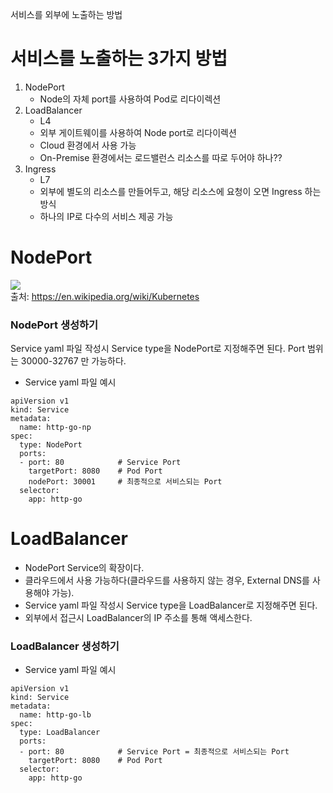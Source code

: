 서비스를 외부에 노출하는 방법

# 서비스를 노출하는 3가지 방법
1) NodePort
    * Node의 자체 port를 사용하여 Pod로 리다이렉션
2) LoadBalancer
    * L4
    * 외부 게이트웨이를 사용하여 Node port로 리다이렉션
    * Cloud 환경에서 사용 가능
    * On-Premise 환경에서는 로드밸런스 리소스를 따로 두어야 하나??
3) Ingress
    * L7
    * 외부에 별도의 리소스를 만들어두고, 해당 리소스에 요청이 오면 Ingress 하는 방식
    * 하나의 IP로 다수의 서비스 제공 가능 

# NodePort

![](/images/10-Service2-NodePort-LoadBalancer-k8s-archi.png)  
출처: https://en.wikipedia.org/wiki/Kubernetes

### NodePort 생성하기

Service yaml 파일 작성시 Service type을 NodePort로 지정해주면 된다. Port 범위는 30000-32767 만 가능하다.

* Service yaml 파일 예시
```
apiVersion v1
kind: Service
metadata:
  name: http-go-np
spec:
  type: NodePort
  ports:
  - port: 80            # Service Port
    targetPort: 8080    # Pod Port
    nodePort: 30001     # 최종적으로 서비스되는 Port
  selector:
    app: http-go
```

# LoadBalancer

* NodePort Service의 확장이다.
* 클라우드에서 사용 가능하다(클라우드를 사용하지 않는 경우, External DNS를 사용해야 가능).
* Service yaml 파일 작성시 Service type을 LoadBalancer로 지정해주면 된다.
* 외부에서 접근시 LoadBalancer의 IP 주소를 통해 액세스한다.

### LoadBalancer 생성하기

* Service yaml 파일 예시
```
apiVersion v1
kind: Service
metadata:
  name: http-go-lb
spec:
  type: LoadBalancer
  ports:
  - port: 80            # Service Port = 최종적으로 서비스되는 Port
    targetPort: 8080    # Pod Port
  selector:
    app: http-go
```
